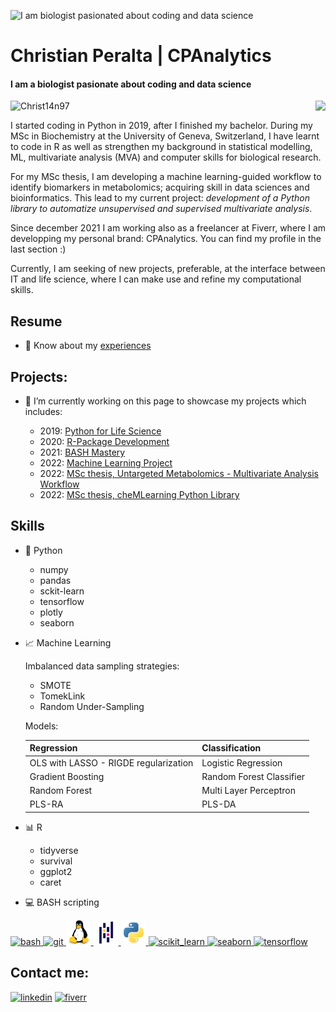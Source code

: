 ![I am biologist pasionated about coding and data science](https://media.licdn.com/dms/image/C4E16AQFG4UuC_l-E3Q/profile-displaybackgroundimage-shrink_350_1400/0/1653299429856?e=1696464000&v=beta&t=fR_A536R53kqV5SgvffGLT0g9t2IeYMGRZNxEwIOC48)
# Christian Peralta | CPAnalytics
#### I am a biologist pasionate about coding and data science




<img align="right" src="https://encrypted-tbn0.gstatic.com/images?q=tbn:ANd9GcRqdas29w9nPrpAzGAq_50xEHyBiOq9DAMekg&usqp=CAU">
<p align="left"> <img src="https://komarev.com/ghpvc/?username=Christ14n97&label=Profile%20views&color=0e75b6&style=flat" alt="Christ14n97" /> </p>

I started coding in Python in 2019, after I finished my bachelor. During my MSc in Biochemistry at the University of Geneva, Switzerland, I have learnt to code in R as well as strengthen my background in statistical modelling, ML, multivariate analysis (MVA) and computer skills for biological research.

For my MSc thesis, I am developing a machine learning-guided workflow to identify biomarkers in metabolomics; acquiring skill in data sciences and bioinformatics. This lead to my current project: *development of a Python library to automatize unsupervised and supervised multivariate analysis*.

Since december 2021 I am working also as a freelancer at Fiverr, where I am developping my personal brand: CPAnalytics. You can find my profile in the last section :)

Currently, I am seeking of new projects, preferable, at the interface between IT and life science, where I can make use and refine my computational skills.

## Resume

- 📄 Know about my [experiences](https://github.com/Christ14n97/Christ14n97/blob/master/Peralta_Christian_CV.pdf)

## Projects:

- 🔭 I’m currently working on this page to showcase my projects which includes:

   * 2019: [Python for Life Science](https://github.com/Christ14n97/Python_4_LifeScience_2019)
   * 2020: [R-Package Development](https://github.com/Christ14n97/R_package_2020)
   * 2021: [BASH Mastery](https://github.com/Christ14n97/Bash_mastery_2021)
   * 2022: [Machine Learning Project](https://github.com/Christ14n97/Machine_Learning_Competition_2022)
   * 2022: [MSc thesis, Untargeted Metabolomics - Multivariate Analysis Workflow](https://github.com/Christ14n97/MSc_Untarg_Metabo_Workflow)
   * 2022: [MSc thesis, cheMLearning Python Library](https://github.com/Christ14n97/cheMLearning)

## Skills 

* :snake: Python                 
    * numpy
    * pandas
    * sckit-learn
    * tensorflow
    * plotly
    * seaborn
* :chart_with_upwards_trend: Machine Learning


   Imbalanced data sampling strategies:
    * SMOTE
    * TomekLink
    * Random Under-Sampling

   Models:
   
   
   | Regression  | Classification |
   | ------------- | ------------- |
   | OLS with LASSO - RIGDE regularization | Logistic Regression  |
   | Gradient Boosting  | Random Forest Classifier  |
   | Random Forest  | Multi Layer Perceptron  |
   | PLS-RA | PLS-DA |

* :bar_chart: R
    * tidyverse
    * survival
    * ggplot2
    * caret
* :computer: BASH scripting

<p align="left"> <a href="https://www.gnu.org/software/bash/" target="_blank" rel="noreferrer"> <img src="https://www.vectorlogo.zone/logos/gnu_bash/gnu_bash-icon.svg" alt="bash" width="40" height="40"/> </a> <a href="https://git-scm.com/" target="_blank" rel="noreferrer"> <img src="https://www.vectorlogo.zone/logos/git-scm/git-scm-icon.svg" alt="git" width="40" height="40"/> </a> <a href="https://www.linux.org/" target="_blank" rel="noreferrer"> <img src="https://raw.githubusercontent.com/devicons/devicon/master/icons/linux/linux-original.svg" alt="linux" width="40" height="40"/> </a> <a href="https://pandas.pydata.org/" target="_blank" rel="noreferrer"> <img src="https://raw.githubusercontent.com/devicons/devicon/2ae2a900d2f041da66e950e4d48052658d850630/icons/pandas/pandas-original.svg" alt="pandas" width="40" height="40"/> </a> <a href="https://www.python.org" target="_blank" rel="noreferrer"> <img src="https://raw.githubusercontent.com/devicons/devicon/master/icons/python/python-original.svg" alt="python" width="40" height="40"/> </a> <a href="https://scikit-learn.org/" target="_blank" rel="noreferrer"> <img src="https://upload.wikimedia.org/wikipedia/commons/0/05/Scikit_learn_logo_small.svg" alt="scikit_learn" width="40" height="40"/> </a> <a href="https://seaborn.pydata.org/" target="_blank" rel="noreferrer"> <img src="https://seaborn.pydata.org/_images/logo-mark-lightbg.svg" alt="seaborn" width="40" height="40"/> </a> <a href="https://www.tensorflow.org" target="_blank" rel="noreferrer"> <img src="https://www.vectorlogo.zone/logos/tensorflow/tensorflow-icon.svg" alt="tensorflow" width="40" height="40"/> </a> </p>

## Contact me:
[<img src='https://cdn.jsdelivr.net/npm/simple-icons@3.0.1/icons/linkedin.svg' alt='linkedin' height='40'>](https://www.linkedin.com/in/https://linkedin.com/in/https://www.linkedin.com/in/christian-peralta-viteri-71a81b16b//)  [<img src='https://cdn.jsdelivr.net/npm/simple-icons@3.0.1/icons/fiverr.svg' alt='fiverr' height='40'>](https://www.fiverr.com/christian_94_97?up_rollout=true)  


